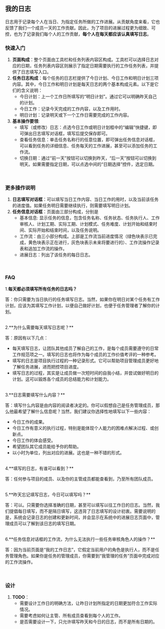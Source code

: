 ## 我的日志
日志用于记录每个人在当日、为指定任务所做的工作进展。从贡献角度来看，它也反馈了我们一个成员一天的工作贡献。因此，为了项目的进展过程更为细致、可控，也为了记录我们每个人的工作贡献，**每个人在每天都应该认真填写日志**。


### 快速入门
1. **页面构成**：整个页面由工具栏和任务列表内容区构成。工具栏可以选择日志对应的日期，任务列表内容区则展示了指定日期需要执行的工作任务列表，并提供了日志填写入口。
2. **任务日志构成**：每个任务的日志栏提供了今日计划、今日工作和明日计划三项内容。其中，今日工作和明日计划是每天日志的两个基本构成元素。以下是它们的含义说明：
	* 今日计划：上一个工作日所填写的“明日计划”。通过它可以明确昨天自己的计划。
	* 今日工作：记录今天完成的工作内容，以及工作用时。
	* 明日计划：记录明天或下一个工作日需要完成的工作内容。
3. **基本操作要领**: 
	* 填写（或修改）日志：点选今日工作或明日计划框中的“编辑”快捷键，即可弹出日志填写对话框，填写后提交保存即可。
	* 查看任务信息：单击任务名称行的任意位置，即可弹出任务信息对话框，可以看到任务的详细信息、任务每天的工作进展，甚至可以添加任务的工作流。
	* 切换日期：通过“前一天”按钮可以切换到昨天，“后一天”按钮可以切换到明天。如果需要指定日期，可以点选中间的“日期选择”控件，选定日期。

<br/>

### 更多操作说明
1. **日志填写对话框**：可以填写当日工作内容、当日工作的用时，以及当前该任务的进度值。如果任务明日需要继续执行，则需要填写明日计划。
2. **任务信息对话框**：页面由三部分构成，分别是
	* 基本信息: 显示任务的信息，包含任务名称、任务状态、任务执行人、工作审核人、计划工期、实际工期、计划模式、任务难度、计划开始和结束时间、实际开始和结束时间，以及任务说明。
	* 工作流：由三小部分构成。上部是工作流当前进度情况（绿色块表示已完成，黄色块表示正在进行，灰色块表示未来将要进行的）、工作流操作记录表和追加工作流的操作。
	* 进展日志：列出了该任务的每日日志。

<br/>

### FAQ
1.**每天都必须填写所有任务的日志吗？**

答：你只需要为当日执行的任务填写日志。当然，如果你在明日对某个任务有工作计划，应该为其填写工作计划，以便自己做好计划，也便于任务管理者了解你的计划。

<br/>
2.**为什么需要每天填写日志呢？**

答：原因有以下几点：

* 每天填写日志，让团队其他成员了解自己的工作，是每个成员需要遵守的日常工作规范项之一。填写的日志也将作为每个成员的工作价值考评的一种参考。
* 填写的日志是项目执行过程的一种记录形式。它可以帮助项目管理成员更好地了解任务进展，进而把控项目进度。
* 填写日志的过程，其实是让成员做一次短时间的自我小结，并尝试做好明日的计划。这可以锻炼各个成员的总结能力和计划能力。

<br/>
3.**日志需要填写什么内容？**

答：填写什么内容是由内容的阅读者决定的。你可以假想自己是任务管理成员，那么他最希望了解什么信息呢？当然，我们建议你选择性地填写以下一些内容：
* 今日工作的成果。
* 今日工作有意义的执行过程，特别是能体现个人能力的困难点解决过程、或创新点。
* 今日工作的体会感受。
* 希望团队其它成员能给予你的帮助。
* 以小时为单位，列出对应的进展。这也是一种不错的形式。

<br/>
4.**填写的日志，有谁可以看到？**

答：任何参与项目的成员、以及你的主管成员都能查看到，乃至所有团队成员。


<br/>
5.**昨天忘记填写日志，今日可以填写吗？**

答：可以。只需要你选择准确的日期，甚至可以填写以往工作日的日志。当然，我们提倡每日填写，而不是隔日填写，这违背了日志填写的设计初衷。需要说明的是，系统会记录日志的创建和更新时间，并会显示在系统中的进展日志页面中，管理成员可以了解到该日志的填写日期。

<br/>
6.**任务信息对话框的工作流，为什么无法执行一些任务审核角色人的操作？**

答：因为当前页面是“我的工作日志”，它假定当前用户的角色是执行人，而不是任务管理角色。如果你是任务的管理成员，你需要到“我管理的任务”页面中完成对应的工作流操作。

<br/>

### 设计
1. **TODO**：
	* 需要设计工作日的明确方法，让昨日计划所指定的日期更加符合工作实际情况。
	* 需要考虑如何让主管、所有成员查看到每个人的工作。
	* 是否需要设计一下，只允许填写昨天和今日的日志，而不是所有日期的。

